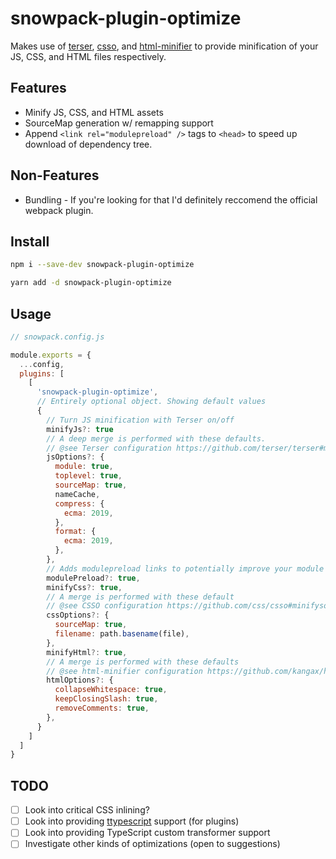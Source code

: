 # snowpack-plugin-optimize

Makes use of [terser](https://github.com/terser/terser), [csso](https://github.com/css/csso), and [html-minifier](https://github.com/kangax/html-minifier) to provide minification of your JS, CSS, and HTML files
respectively.

## Features

- Minify JS, CSS, and HTML assets
- SourceMap generation w/ remapping support
- Append `<link rel="modulepreload" />` tags to `<head>` to speed up download of dependency tree. 

## Non-Features

- Bundling - If you're looking for that I'd definitely reccomend the official webpack plugin.

## Install

```sh
npm i --save-dev snowpack-plugin-optimize

yarn add -d snowpack-plugin-optimize
```

## Usage

```js
// snowpack.config.js

module.exports = {
  ...config,
  plugins: [
    [
      'snowpack-plugin-optimize',
      // Entirely optional object. Showing default values
      {
        // Turn JS minification with Terser on/off
        minifyJs?: true
        // A deep merge is performed with these defaults.
        // @see Terser configuration https://github.com/terser/terser#minify-options-structure
        jsOptions?: {
          module: true,
          toplevel: true,
          sourceMap: true,
          nameCache,
          compress: {
            ecma: 2019,
          },
          format: {
            ecma: 2019,
          },
        },
        // Adds modulepreload links to potentially improve your module dependency load times
        modulePreload?: true,
        minifyCss?: true,
        // A merge is performed with these default
        // @see CSSO configuration https://github.com/css/csso#minifysource-options
        cssOptions?: {
          sourceMap: true,
          filename: path.basename(file),
        },
        minifyHtml?: true,
        // A merge is performed with these defaults
        // @see html-minifier configuration https://github.com/kangax/html-minifier#options-quick-reference
        htmlOptions?: {
          collapseWhitespace: true,
          keepClosingSlash: true,
          removeComments: true,
        },
      }
    ]
  ]
}
```

## TODO

- [ ] Look into critical CSS inlining?
- [ ] Look into providing [ttypescript](https://github.com/cevek/ttypescript) support (for plugins)
- [ ] Look into providing TypeScript custom transformer support
- [ ] Investigate other kinds of optimizations (open to suggestions)
